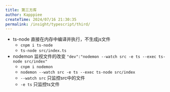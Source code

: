 ```yaml
---
title: 第三方库
author: Kapppiee
createTime: 2024/07/16 21:30:35
permalink: /insight/typescript/third/
---
```


- ts-node 直接在内存中编译并执行，不生成js文件
  - `cnpm i ts-node`
  - `ts-node src/index.ts`
- nodemon 监视文件的改变 `"dev":"nodemon --watch src -e ts --exec ts-node src/index"`
  - `cnpm i nodemon`
  - `nodemon --watch src -e ts --exec ts-node src/index`
  - `--watch src` 只监控src中的文件
  - `-e ts` 只监控ts文件

